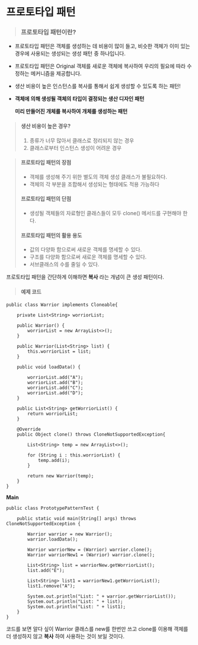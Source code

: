 # 프로토타입 패턴

>### 프로토타입 패턴이란?

- 프로토타입 패턴은 객체를 생성하는 데 비용이 많이 들고, 비슷한 객체가 이미 있는 경우에 사용되는 생성되는 생성 패턴 중 하나입니다.

- 프로토타입 패턴은 Original 객체를 새로운 객체에 복사하여 우리의 필요에 따라 수정하는 메커니즘을 제공합니다.

- 생산 비용이 높은 인스턴스를 복사를 통해서 쉽게 생성할 수 있도록 하는 패턴!

- __객체에 의해 생성될 객체의 타입이 결정되는 생산 디자인 패턴__

  __미리 만들어진 개체를 복사하여 개체를 생성하는 패턴__



> #### 생산 비용이 높은 경우?
>
> 1. 종류가 너무 많아서 클래스로 정리되지 않는 경우
> 2. 클래스로부터 인스턴스 생성이 어려운 경우



> #### 프로토타입 패턴의 장점
>
> - 객체를 생성해 주기 위한 별도의 객체 생성 클래스가 불필요하다.
> - 객체의 각 부분을 조합해서 생성되는 형태에도 적용 가능하다
>
> 
>
> #### 프로토타입 패턴의 단점
>
> - 생성될 객체들의 자료형인 클래스들이 모두 clone() 메서드를 구현해야 한다.
>
>   
>
> #### 프로토타입 패턴의 활용 용도
>
> - 값의 다양화 함으로써 새로운 객체를 명세할 수 있다.
> - 구조를 다양화 함으로써 새로운 객체를 명세할 수 있다.
> - 서브클래스의 수를 줄일 수 있다.





프로토타입 패턴을 간단하게 이해하면 __복사__ 라는 개념이 큰 생성 패턴이다.



> #### 예제 코드

```
public class Warrior implements Cloneable{

    private List<String> worriorList;

    public Warrior() {
        worriorList = new ArrayList<>();
    }

    public Warrior(List<String> list) {
        this.worriorList = list;
    }

    public void loadData() {

        worriorList.add("A");
        worriorList.add("B");
        worriorList.add("C");
        worriorList.add("D");
    }

    public List<String> getWorriorList() {
        return worriorList;
    }

    @Override
    public Object clone() throws CloneNotSupportedException{

        List<String> temp = new ArrayList<>();

        for (String i : this.worriorList) {
            temp.add(i);
        }

        return new Warrior(temp);
    }
}

```



__Main__

```
public class PrototypePatternTest {

    public static void main(String[] args) throws CloneNotSupportedException {

        Warrior warrior = new Warrior();
        warrior.loadData();

        Warrior warriorNew = (Warrior) warrior.clone();
        Warrior warriorNew1 = (Warrior) warrior.clone();

        List<String> list = warriorNew.getWorriorList();
        list.add("E");

        List<String> list1 = warriorNew1.getWorriorList();
        list1.remove("A");

        System.out.println("List: " + warrior.getWorriorList());
        System.out.println("List: " + list);
        System.out.println("List: " + list1);
    }
}
```



코드를 보면 알다 싶이 Warrior 클래스를 new를 한번만 쓰고 clone를 이용해 객체를 더 생성하지 않고 __복사__ 하여 사용하는 것이 보일 것이다.